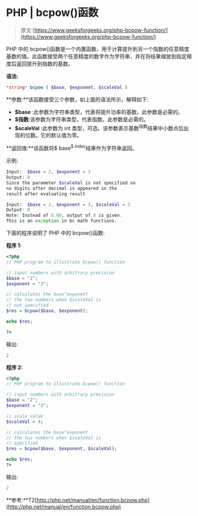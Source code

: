# PHP | bcpow()函数

> 原文:[https://www.geeksforgeeks.org/php-bcpow-function/](https://www.geeksforgeeks.org/php-bcpow-function/)

PHP 中的 bcpow()函数是一个内置函数，用于计算提升到另一个指数的任意精度基数的值。此函数接受两个任意精度的数字作为字符串，并在将结果缩放到指定精度后返回提升到指数的基数。

**语法:**

```php
*string* bcpow ( $base, $exponent, $scaleVal )
```

**参数:**该函数接受三个参数，如上面的语法所示，解释如下:

*   **$base** :此参数为字符串类型，代表将提升功率的基数。此参数是必需的。
*   **$指数**:该参数为字符串类型，代表指数。此参数是必需的。
*   **$scaleVal** :此参数为 int 类型，可选。该参数表示基数<sup>指数</sup>结果中小数点后出现的位数。它的默认值为零。

**返回值:**该函数将$ base<sup>$ index</sup>结果作为字符串返回。

示例:

```php
Input:  $base = 2, $exponent = 3 
Output: 8
Since the parameter $scaleVal is not specified so
no digits after decimal is appeared in the 
result after evaluating result

Input:  $base = 2, $exponent = 3, $scaleVal = 2
Output: 8
Note: Instead of 8.00, output of 8 is given. 
This is an exception in bc math functions.

```

下面的程序说明了 PHP 中的 bcpow()函数:

**程序 1:**

```php
<?php
// PHP program to illustrate bcpow() function

// input numbers with arbitrary precision
$base = "2";
$exponent = "3"; 

// calculates the base^exponent
// the two numbers when $scaleVal is
// not specified
$res = bcpow($base, $exponent);

echo $res;

?>
```

输出:

```php
2

```

**程序 2:**

```php
<?php
// PHP program to illustrate bcpow() function

// input numbers with arbitrary precision
$base = "2";
$exponent = "3";

// scale value
$scaleVal = 4;

// calculates the base^exponent
// the two numbers when $scaleVal is
// specified 
$res = bcpow($base, $exponent, $scaleVal); 

echo $res;
?>
```

输出:

```php
2

```

**参考:**T2[http://php.net/manual/en/function.bcpow.php](http://php.net/manual/en/function.bcpow.php)
